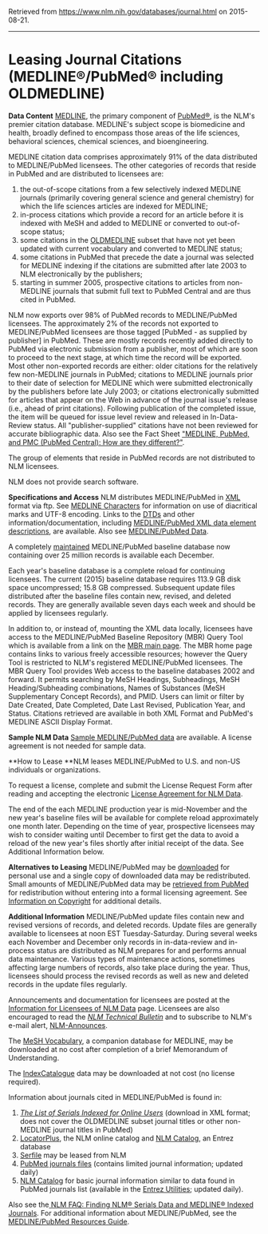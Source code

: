 Retrieved from https://www.nlm.nih.gov/databases/journal.html on 2015-08-21.

***

# Leasing Journal Citations (MEDLINE®/PubMed® including OLDMEDLINE)

**Data Content**
[MEDLINE][1], the primary component of [PubMed®][2], is the NLM's premier citation database. MEDLINE's subject scope is biomedicine and health, broadly defined to encompass those areas of the life sciences, behavioral sciences, chemical sciences, and bioengineering.

MEDLINE citation data comprises approximately 91% of the data distributed to MEDLINE/PubMed licensees. The other categories of records that reside in PubMed and are distributed to licensees are:

1. the out-of-scope citations from a few selectively indexed MEDLINE journals (primarily covering general science and general chemistry) for which the life sciences articles are indexed for MEDLINE;
2. in-process citations which provide a record for an article before it is indexed with MeSH and added to MEDLINE or converted to out-of-scope status;
3. some citations in the [OLDMEDLINE][3] subset that have not yet been updated with current vocabulary and converted to MEDLINE status;
4. some citations in PubMed that precede the date a journal was selected for MEDLINE indexing if the citations are submitted after late 2003 to NLM electronically by the publishers;
5. starting in summer 2005, prospective citations to articles from non-MEDLINE journals that submit full text to PubMed Central and are thus cited in PubMed.

NLM now exports over 98% of PubMed records to MEDLINE/PubMed licensees. The approximately 2% of the records not exported to MEDLINE/PubMed licensees are those tagged [PubMed - as supplied by publisher] in PubMed. These are mostly records recently added directly to PubMed via electronic submission from a publisher, most of which are soon to proceed to the next stage, at which time the record will be exported. Most other non-exported records are either: older citations for the relatively few non-MEDLINE journals in PubMed; citations to MEDLINE journals prior to their date of selection for MEDLINE which were submitted electronically by the publishers before late July 2003; or citations electronically submitted for articles that appear on the Web in advance of the journal issue's release (i.e., ahead of print citations). Following publication of the completed issue, the item will be queued for issue level review and released in In-Data-Review status. All "publisher-supplied" citations have not been reviewed for accurate bibliographic data.  Also see the Fact Sheet ["MEDLINE, PubMed, and PMC (PubMed Central): How are they different?"][4].

The  group of elements that reside in PubMed records are not distributed to NLM licensees.

NLM does not provide search software.

**Specifications and Access**
NLM distributes MEDLINE/PubMed in [XML][5] format via ftp. See [MEDLINE Characters][6] for information on use of diacritical marks and UTF-8 encoding. Links to the [DTDs][7] and other information/documentation, including [MEDLINE/PubMed XML data element descriptions][8], are available.  Also see [MEDLINE/PubMed Data][9].

A completely [maintained][10] MEDLINE/PubMed baseline database now containing over 25 million records is available each December.

Each year's baseline database is a complete reload for continuing licensees. The current (2015) baseline database requires 113.9 GB disk space uncompressed; 15.8 GB compressed. Subsequent update files distributed after the baseline files contain new, revised, and deleted records. They are generally available seven days each week and should be applied by licensees regularly.

In addition to, or instead of, mounting the XML data locally, licensees have access to the MEDLINE/PubMed Baseline Repository (MBR) Query Tool which is available from a link on the [MBR main page][11]. The MBR home page contains links to various freely accessible resources; however the Query Tool is restricted to NLM's registered MEDLINE/PubMed licensees. The MBR Query Tool provides Web access to the baseline databases 2002 and forward. It permits searching by MeSH Headings, Subheadings, MeSH Heading/Subheading combinations, Names of Substances (MeSH Supplementary Concept Records), and PMID. Users can limit or filter by Date Created, Date Completed, Date Last Revised, Publication Year, and Status. Citations retrieved are available in both XML Format and PubMed's MEDLINE ASCII Display Format.

**Sample NLM Data**
[Sample MEDLINE/PubMed data][12] are available. A license agreement is not needed for sample data.

**How to Lease
**NLM leases MEDLINE/PubMed to U.S. and non-US individuals or organizations.

To request a license, complete and submit the License Request Form after reading and accepting the electronic [License Agreement for NLM Data][13].

The end of the each MEDLINE production year is mid-November and the new year's baseline files will be available for complete reload approximately one month later. Depending on the time of year, prospective licensees may wish to consider waiting until December to first get the data to avoid a reload of the new year's files shortly after initial receipt of the data. See Additional Information below.

**Alternatives to Leasing**
MEDLINE/PubMed may be [downloaded][14] for personal use and a single copy of downloaded data may be redistributed. Small amounts of MEDLINE/PubMed data may be [retrieved from PubMed][15] for redistribution without entering into a formal licensing agreement. See [Information on Copyright][14] for additional details.

**Additional Information**
MEDLINE/PubMed update files contain new and revised versions of records, and deleted records. Update files are generally available to licensees at noon EST Tuesday-Saturday. During several weeks each November and December only records in in-data-review and in-process status are distributed as NLM prepares for and performs annual data maintenance. Various types of maintenance actions, sometimes affecting large numbers of records, also take place during the year. Thus, licensees should process the revised records as well as new and deleted records in the update files regularly.

Announcements and documentation for licensees are posted at the [Information for Licensees of NLM Data][16] page. Licensees are also encouraged to read the [_NLM Technical Bulletin_][17] and to subscribe to NLM's e-mail alert, [NLM-Announces][18].

The [MeSH Vocabulary][19], a companion database for MEDLINE, may be downloaded at no cost after completion of a brief Memorandum of Understanding.

The [IndexCatalogue][20] data may be downloaded at not cost (no license required).

Information about journals cited in MEDLINE/PubMed is found in:

1. [_The List of Serials Indexed for Online Users_][21] (download in XML format; does not cover the OLDMEDLINE subset journal titles or other non-MEDLINE journal titles in PubMed)
2. [LocatorPlus][22], the NLM online catalog and [NLM Catalog][23], an Entrez database
3. [Serfile][24] may be leased from NLM
4. [PubMed journals files][25] (contains limited journal information; updated daily)
5. [NLM Catalog][26] for basic journal information similar to data found in PubMed journals list (available in the [Entrez Utilities][15]; updated daily).

Also see the[ NLM FAQ: Finding NLM® Serials Data and MEDLINE® Indexed Journals][27]. For additional information about MEDLINE/PubMed, see the [MEDLINE/PubMed Resources Guide][28].

[1]: /pubs/factsheets/medline.html
[2]: http://www.ncbi.nlm.nih.gov/pubmed/
[3]: /databases/databases_oldmedline.html
[4]: /pubs/factsheets/dif_med_pub.html
[5]: http://www.nlm.nih.gov/news/medlinedata.html
[6]: http://www.nlm.nih.gov/databases/dtd/medline_characters.html
[7]: /databases/dtd/
[8]: http://www.nlm.nih.gov/bsd/licensee/data_elements_doc.html
[9]: /bsd/licensee/medpmmenu.html
[10]: /bsd/licensee/medline_maintenance.html
[11]: http://mbr.nlm.nih.gov/
[12]: /bsd/sample_records_avail.html
[13]: http://www.nlm.nih.gov/databases/license/license.html
[14]: /databases/download.html
[15]: http://www.ncbi.nlm.nih.gov/books/NBK25500
[16]: /bsd/licensee/
[17]: /pubs/techbull/tb.html
[18]: http://www.nlm.nih.gov/listserv/emaillists.html
[19]: /mesh/meshhome.html
[20]: /hmd/indexcat/indexcatxml.html
[21]: /tsd/serials/lsiou.html
[22]: http://locatorplus.gov/
[23]: http://www.ncbi.nlm.nih.gov/entrez/query.fcgi?db=nlmcatalog
[24]: /databases/leased.html
[25]: /bsd/serfile_addedinfo.html
[26]: http://www.ncbi.nlm.nih.gov/nlmcatalog
[27]: /bsd/journals_database_faq.html
[28]: /bsd/pmresources.html
